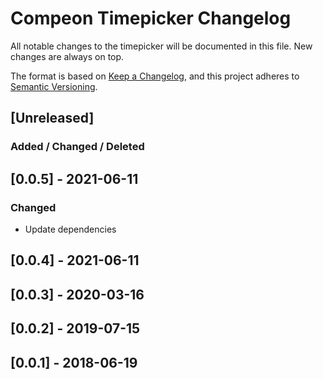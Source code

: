 # Compeon Timepicker Changelog

All notable changes to the timepicker will be documented in this file. New changes are always on top.

The format is based on [Keep a Changelog](https://keepachangelog.com/en/1.0.0/),
and this project adheres to [Semantic Versioning](https://semver.org/spec/v2.0.0.html).

## [Unreleased]
### Added / Changed / Deleted

## [0.0.5] - 2021-06-11
### Changed
- Update dependencies

## [0.0.4] - 2021-06-11
## [0.0.3] - 2020-03-16
## [0.0.2] - 2019-07-15
## [0.0.1] - 2018-06-19
